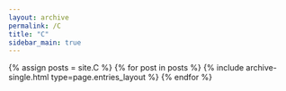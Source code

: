 ```yaml
---
layout: archive
permalink: /C
title: "C"
sidebar_main: true
---
```

{% assign posts = site.C %}
{% for post in posts %} {% include archive-single.html type=page.entries_layout %} {% endfor %}